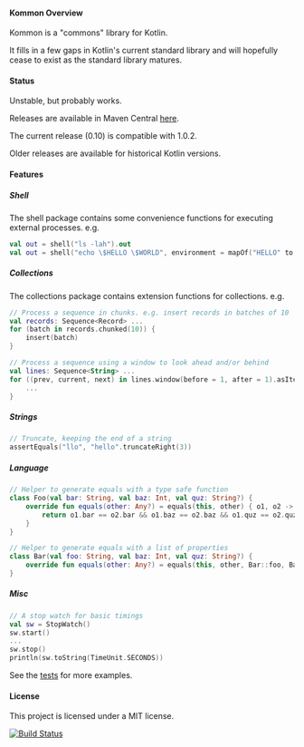 #### Kommon Overview

Kommon is a "commons" library for Kotlin.

It fills in a few gaps in Kotlin's current standard library and will hopefully cease to exist
as the standard library matures.

#### Status

Unstable, but probably works.

Releases are available in Maven Central [here](http://search.maven.org/#search%7Cga%7C1%7Cg%3A%22com.github.andrewoma.kommon%22).

The current release (0.10) is compatible with 1.0.2.

Older releases are available for historical Kotlin versions.

#### Features

##### Shell

The shell package contains some convenience functions for executing external processes. e.g.
```kotlin
val out = shell("ls -lah").out
val out = shell("echo \$HELLO \$WORLD", environment = mapOf("HELLO" to "foo", "WORLD" to "bar")).out
```

##### Collections

The collections package contains extension functions for collections. e.g.
```kotlin
// Process a sequence in chunks. e.g. insert records in batches of 10
val records: Sequence<Record> ...
for (batch in records.chunked(10)) {
    insert(batch)
}

// Process a sequence using a window to look ahead and/or behind
val lines: Sequence<String> ...
for ((prev, current, next) in lines.window(before = 1, after = 1).asIterable) {
    ...
}
```

##### Strings
```kotlin
// Truncate, keeping the end of a string
assertEquals("llo", "hello".truncateRight(3))
```

##### Language
```kotlin
// Helper to generate equals with a type safe function
class Foo(val bar: String, val baz: Int, val quz: String?) {
    override fun equals(other: Any?) = equals(this, other) { o1, o2 ->
        return o1.bar == o2.bar && o1.baz == o2.baz && o1.quz == o2.quz
    }
}

// Helper to generate equals with a list of properties
class Bar(val foo: String, val baz: Int, val quz: String?) {
    override fun equals(other: Any?) = equals(this, other, Bar::foo, Bar::baz, Bar::quz)
}
```

##### Misc
```kotlin
// A stop watch for basic timings
val sw = StopWatch()
sw.start()
...
sw.stop()
println(sw.toString(TimeUnit.SECONDS))
```

See the [tests](/src/test/kotlin/com/github/andrewoma/kommon) for more examples.

#### License
This project is licensed under a MIT license.

[![Build Status](https://travis-ci.org/andrewoma/kommon.svg?branch=master)](https://travis-ci.org/andrewoma/kommon)
